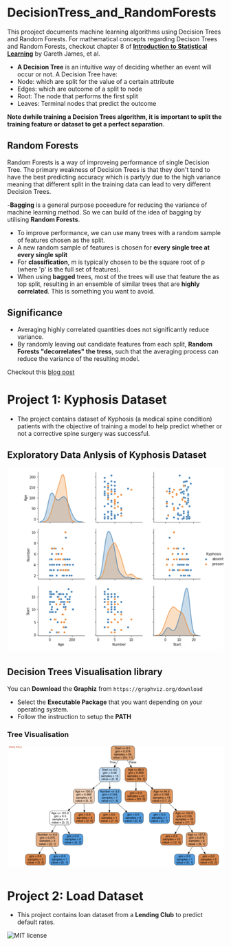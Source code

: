 # DecisionTress_and_RandomForests
 This prooject documents machine learning algorithms using Decision Trees and Random Forests. For mathematical concepts regarding Decison Trees and Random Forests, checkout chapter 8 of **[Introduction to Statistical Learning](https://blog.princehonest.com/stat-learning/)** by Gareth James, et al. 

- **A Decision Tree** is an intuitive way of deciding whether an event will occur or not. A Decision Tree have:
 - Node: which are split for the value of a certain attribute
 - Edges: which are outcome of a split to node
 - Root: The node that performs the first split
 - Leaves: Terminal nodes that predict the outcome

**Note dwhile training a Decision Trees algorithm, it is important to split the training feature or dataset to get a perfect separation**.

## Random Forests

Random Forests is a way of improveing performance of single Decision Tree. The primary weakness of Decision Trees is that they don't tend to have the best predicting accuracy which is partyly due to the high variance meaning that different split in the training data can lead to very different Decision Trees.

-**Bagging** is a general purpose poceedure for reducing the variance of machine learning method. So we can build of the idea of bagging by utilising **Random Forests**.
- To improve performance, we can use many trees with a random sample of features chosen as the split.
- A new random sample of features is chosen for **every single tree at every single split**
- For **classification**, m is typically chosen to be the square root of p (where 'p' is the full set of features).
- When using **bagged** trees, most of the trees will use that feature the as top split, resulting in an ensemble of similar trees that are **highly correlated**. This is something you want to avoid.

## Significance 
- Averaging highly correlated quantities does not significantly reduce variance.
- By randomly leaving out candidate features from each split, **Random Forests "decorrelates" the tress**, such that the averaging process can reduce the variance of the resulting model.

Checkout this [blog post](https://towardsdatascience.com/enchanted-random-forest-b08d418cb411#.hh7n1co54)

# Project 1: Kyphosis Dataset
- The project contains dataset of Kyphosis (a medical spine condition) patients with the objective of training a model to help predict whether or not a corrective spine surgery was successful. 

## Exploratory Data Anlysis of Kyphosis Dataset
![Exploratory_Data_Analysis](./images/EDA.png)

## Decision Trees Visualisation library
You can **Download** the **Graphiz** from `https://graphviz.org/download`
- Select the **Executable Package** that you want depending on your operating system.
- Follow the instruction to setup the **PATH**

### Tree Visualisation
![Kyphosis_Decision_Tree_Visualisation](./images/Decision_tree_output.png)


# Project 2: Load Dataset
- This project contains loan dataset from a **Lending Club** to predict default rates.











![MIT license](https://img.shields.io/badge/License-MIT-blue.svg)
